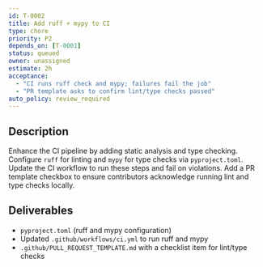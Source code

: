 ```yaml
---
id: T-0002
title: Add ruff + mypy to CI
type: chore
priority: P2
depends_on: [T-0001]
status: queued
owner: unassigned
estimate: 2h
acceptance:
  - "CI runs ruff check and mypy; failures fail the job"
  - "PR template asks to confirm lint/type checks passed"
auto_policy: review_required
---
```


## Description
Enhance the CI pipeline by adding static analysis and type checking. Configure `ruff` for linting and `mypy` for type checks via `pyproject.toml`. Update the CI workflow to run these steps and fail on violations. Add a PR template checkbox to ensure contributors acknowledge running lint and type checks locally.

## Deliverables
- `pyproject.toml` (ruff and mypy configuration)
- Updated `.github/workflows/ci.yml` to run ruff and mypy
- `.github/PULL_REQUEST_TEMPLATE.md` with a checklist item for lint/type checks